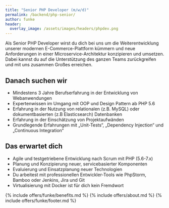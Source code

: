 ```yaml
---
title: "Senior PHP Developer (m/w/d)"
permalink: /backend/php-senior/
author: funke
header:
  overlay_image: /assets/images/headers/phpdev.png
---
```


Als Senior PHP Developer wirst du dich bei uns um die Weiterentwicklung unserer modernen E-Commerce-Plattform
kümmern und neue Anforderungen in einer Microservice-Architektur konzipieren und umsetzen. Dabei kannst du auf
die Unterstützung des ganzen Teams zurückgreifen und mit uns zusammen Großes erreichen.

## Danach suchen wir

* Mindestens 3 Jahre Berufserfahrung in der Entwicklung von Webanwendungen
* Expertenwissen im Umgang mit OOP und Design Pattern ab PHP 5.6
* Erfahrung in der Nutzung von relationalen (z.B. MySQL) oder dokumentbasierten (z.B Elasticsearch) Datenbanken
* Erfahrung in der Einschätzung von Projektaufwänden
* Grundlegende Erfahrungen mit „Unit-Tests“, „Dependency Injection“ und „Continuous Integration“

## Das erwartet dich

* Agile und testgetriebene Entwicklung nach Scrum mit PHP (5.6-7.x)
* Planung und Konzipierung neuer, servicebasierter Komponenten
* Evaluierung und Einsatzplanung neuer Technologien
* Du arbeitest mit professionellen Entwickler-Tools wie PhpStorm, Bamboo oder Jenkins, Jira und Git
* Virtualisierung mit Docker ist für dich kein Fremdwort


{% include offers/funke/benefits.md %}
{% include offers/about.md %}
{% include offers/funke/footer.md %}
